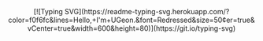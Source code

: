 <div align="center">
[![Typing SVG](https://readme-typing-svg.herokuapp.com/?color=f0f6fc&lines=Hello,+I'm+UGeon.&font=Redressed&size=50&center=true&vCenter=true&width=600&height=80)](https://git.io/typing-svg)
</div>
